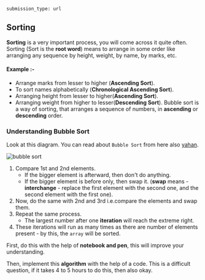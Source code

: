 ```ngMeta
submission_type: url
```
## Sorting
**Sorting** is a very important process, you will come across it quite often. Sorting (Sort is the **root word**) means to arrange in some order like arranging any sequence by height, weight, by name, by marks, etc.

#### Example :-
- Arrange marks from lesser to higher (**Ascending Sort**).
- To sort names alphabetically (**Chronological Ascending Sort**).
- Arranging height from lesser to higher(**Ascending Sort**).
- Arranging weight from higher to lesser(**Descending Sort**).
Bubble sort is a way of sorting, that arranges a sequence of numbers, in **ascending** or **descending** order.

### Understanding Bubble Sort

Look at this diagram. You can read about `Bubble Sort` from here also [yahan](https://medium.com/karuna-sehgal/an-introduction-to-bubble-sort-d85273acfcd8).

![bubble sort](../assets/bubble.jpg)

1. Compare 1st and 2nd elements.
   - If the bigger element is afterward, then don't do anything.
   - If the bigger element is before only, then swap it.
    (**swap** means - **interchange** - replace the first element with the second one, and the second element with the first one).
2. Now, do the same with 2nd and 3rd i.e.compare the elements and swap them.
3. Repeat the same process.
   - The largest number after one **iteration** will reach the extreme right.
4. These iterations will run as many times as there are number of elements present - by this, the `array` will be sorted.

First, do this with the help of **notebook and pen**, this will improve your understanding.

Then, implement this **algorithm** with the help of a code. This is a difficult question, if it takes 4 to 5 hours to do this, then also okay.